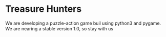 Treasure Hunters
================


We are developing a puzzle-action game buil using python3 and pygame. We are nearing a stable version 1.0, so stay with us
